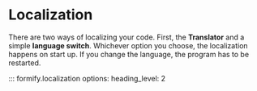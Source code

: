 # Localization

There are two ways of localizing your code. 
First, the **Translator** and a simple **language switch**.
Whichever option you choose, the localization happens on start up. 
If you change the language, the program has to be restarted.


::: formify.localization
    options:
        heading_level: 2

